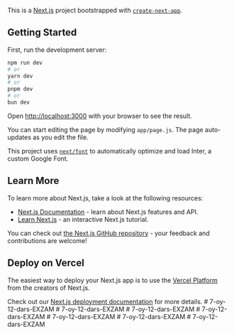 This is a [Next.js](https://nextjs.org/) project bootstrapped with [`create-next-app`](https://github.com/vercel/next.js/tree/canary/packages/create-next-app).

## Getting Started

First, run the development server:

```bash
npm run dev
# or
yarn dev
# or
pnpm dev
# or
bun dev
```

Open [http://localhost:3000](http://localhost:3000) with your browser to see the result.

You can start editing the page by modifying `app/page.js`. The page auto-updates as you edit the file.

This project uses [`next/font`](https://nextjs.org/docs/basic-features/font-optimization) to automatically optimize and load Inter, a custom Google Font.

## Learn More

To learn more about Next.js, take a look at the following resources:

- [Next.js Documentation](https://nextjs.org/docs) - learn about Next.js features and API.
- [Learn Next.js](https://nextjs.org/learn) - an interactive Next.js tutorial.

You can check out [the Next.js GitHub repository](https://github.com/vercel/next.js/) - your feedback and contributions are welcome!

## Deploy on Vercel

The easiest way to deploy your Next.js app is to use the [Vercel Platform](https://vercel.com/new?utm_medium=default-template&filter=next.js&utm_source=create-next-app&utm_campaign=create-next-app-readme) from the creators of Next.js.

Check out our [Next.js deployment documentation](https://nextjs.org/docs/deployment) for more details.
#   7 - o y - 1 2 - d a r s - E X Z A M  
 #   7 - o y - 1 2 - d a r s - E X Z A M  
 #   7 - o y - 1 2 - d a r s - E X Z A M  
 #   7 - o y - 1 2 - d a r s - E X Z A M  
 #   7 - o y - 1 2 - d a r s - E X Z A M  
 #   7 - o y - 1 2 - d a r s - E X Z A M  
 #   7 - o y - 1 2 - d a r s - E X Z A M  
 